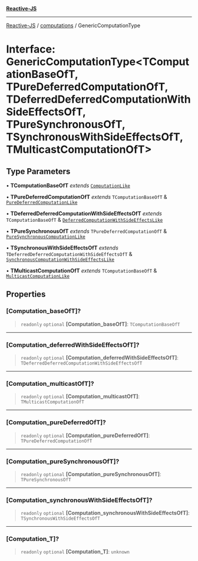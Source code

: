 [**Reactive-JS**](../../README.md)

***

[Reactive-JS](../../README.md) / [computations](../README.md) / GenericComputationType

# Interface: GenericComputationType\<TComputationBaseOfT, TPureDeferredComputationOfT, TDeferredDeferredComputationWithSideEffectsOfT, TPureSynchronousOfT, TSynchronousWithSideEffectsOfT, TMulticastComputationOfT\>

## Type Parameters

• **TComputationBaseOfT** *extends* [`ComputationLike`](ComputationLike.md)

• **TPureDeferredComputationOfT** *extends* `TComputationBaseOfT` & [`PureDeferredComputationLike`](PureDeferredComputationLike.md)

• **TDeferredDeferredComputationWithSideEffectsOfT** *extends* `TComputationBaseOfT` & [`DeferredComputationWithSideEffectsLike`](DeferredComputationWithSideEffectsLike.md)

• **TPureSynchronousOfT** *extends* `TPureDeferredComputationOfT` & [`PureSynchronousComputationLike`](PureSynchronousComputationLike.md)

• **TSynchronousWithSideEffectsOfT** *extends* `TDeferredDeferredComputationWithSideEffectsOfT` & [`SynchronousComputationWithSideEffectsLike`](SynchronousComputationWithSideEffectsLike.md)

• **TMulticastComputationOfT** *extends* `TComputationBaseOfT` & [`MulticastComputationLike`](MulticastComputationLike.md)

## Properties

### \[Computation\_baseOfT\]?

> `readonly` `optional` **\[Computation\_baseOfT\]**: `TComputationBaseOfT`

***

### \[Computation\_deferredWithSideEffectsOfT\]?

> `readonly` `optional` **\[Computation\_deferredWithSideEffectsOfT\]**: `TDeferredDeferredComputationWithSideEffectsOfT`

***

### \[Computation\_multicastOfT\]?

> `readonly` `optional` **\[Computation\_multicastOfT\]**: `TMulticastComputationOfT`

***

### \[Computation\_pureDeferredOfT\]?

> `readonly` `optional` **\[Computation\_pureDeferredOfT\]**: `TPureDeferredComputationOfT`

***

### \[Computation\_pureSynchronousOfT\]?

> `readonly` `optional` **\[Computation\_pureSynchronousOfT\]**: `TPureSynchronousOfT`

***

### \[Computation\_synchronousWithSideEffectsOfT\]?

> `readonly` `optional` **\[Computation\_synchronousWithSideEffectsOfT\]**: `TSynchronousWithSideEffectsOfT`

***

### \[Computation\_T\]?

> `readonly` `optional` **\[Computation\_T\]**: `unknown`
